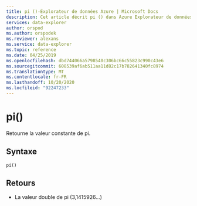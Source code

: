 ```yaml
---
title: pi ()-Explorateur de données Azure | Microsoft Docs
description: Cet article décrit pi () dans Azure Explorateur de données.
services: data-explorer
author: orspod
ms.author: orspodek
ms.reviewer: alexans
ms.service: data-explorer
ms.topic: reference
ms.date: 04/25/2019
ms.openlocfilehash: dbd744066a5798540c306bc66c55823c990c43e6
ms.sourcegitcommit: 608539af6ab511aa11d82c17b782641340fc8974
ms.translationtype: MT
ms.contentlocale: fr-FR
ms.lasthandoff: 10/20/2020
ms.locfileid: "92247233"
---
```

# <a name="pi"></a>pi()

Retourne la valeur constante de pi.

## <a name="syntax"></a>Syntaxe

`pi()`

## <a name="returns"></a>Retours

* La valeur double de pi (3,1415926...)